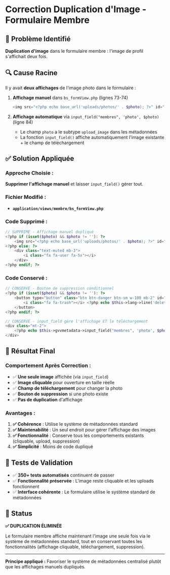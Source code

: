 # Correction Duplication d'Image - Formulaire Membre

## 🐛 Problème Identifié

**Duplication d'image** dans le formulaire membre : l'image de profil s'affichait deux fois.

## 🔍 Cause Racine

Il y avait **deux affichages** de l'image photo dans le formulaire :

1. **Affichage manuel** dans `bs_formView.php` (lignes 73-74)
   ```php
   <img src="<?php echo base_url('uploads/photos/' . $photo); ?>" id="photo" alt="Photo" class="img-fluid rounded mb-3" style="max-width: 100%;">
   ```

2. **Affichage automatique** via `input_field("membres", 'photo', $photo)` (ligne 84)
   - Le champ `photo` a le subtype `upload_image` dans les métadonnées
   - La fonction `input_field()` affiche automatiquement l'image existante + le champ de téléchargement

## ✅ Solution Appliquée

### **Approche Choisie :**
**Supprimer l'affichage manuel** et laisser `input_field()` gérer tout.

### **Fichier Modifié :**
- **`application/views/membre/bs_formView.php`**

### **Code Supprimé :**
```php
// SUPPRIMÉ - Affichage manuel dupliqué
<?php if (isset($photo) && $photo != ''): ?>
    <img src="<?php echo base_url('uploads/photos/' . $photo); ?>" id="photo" alt="Photo" class="img-fluid rounded mb-3" style="max-width: 100%;">
<?php else: ?>
    <div class="text-muted mb-3">
        <i class="fa fa-user fa-5x"></i>
    </div>
<?php endif; ?>
```

### **Code Conservé :**
```php
// CONSERVÉ - Bouton de suppression conditionnel
<?php if (isset($photo) && $photo != ''): ?>
    <button type="button" class="btn btn-danger btn-sm w-100 mb-2" id="delete_photo">
        <i class="fa fa-trash"></i> <?php echo $this->lang->line('delete'); ?>
    </button>
<?php endif; ?>

// CONSERVÉ - input_field gère l'affichage ET le téléchargement
<div class="mt-2">
    <?php echo $this->gvvmetadata->input_field("membres", 'photo', $photo); ?>
</div>
```

## 🎯 Résultat Final

### **Comportement Après Correction :**
- ✅ **Une seule image** affichée (via `input_field`)
- ✅ **Image cliquable** pour ouverture en taille réelle  
- ✅ **Champ de téléchargement** pour changer la photo
- ✅ **Bouton de suppression** si une photo existe
- ✅ **Pas de duplication** d'affichage

### **Avantages :**
1. **✅ Cohérence** : Utilise le système de métadonnées standard
2. **✅ Maintenabilité** : Un seul endroit pour gérer l'affichage des images
3. **✅ Fonctionnalité** : Conserve tous les comportements existants (cliquable, upload, suppression)
4. **✅ Simplicité** : Moins de code dupliqué

## 🧪 Tests de Validation

- ✅ **350+ tests automatisés** continuent de passer
- ✅ **Fonctionnalité préservée** : L'image reste cliquable et les uploads fonctionnent
- ✅ **Interface cohérente** : Le formulaire utilise le système standard de métadonnées

## 🚀 Status

**✅ DUPLICATION ÉLIMINÉE**

Le formulaire membre affiche maintenant l'image une seule fois via le système de métadonnées standard, tout en conservant toutes les fonctionnalités (affichage cliquable, téléchargement, suppression).

---

**Principe appliqué :** Favoriser le système de métadonnées centralisé plutôt que les affichages manuels dupliqués.